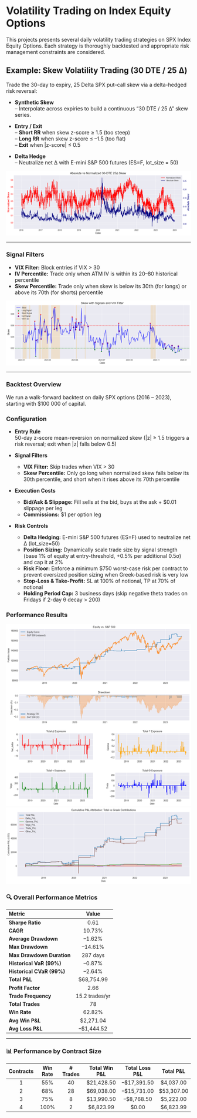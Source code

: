 # **Volatility Trading on Index Equity Options**

This projects presents several daily volatility trading strategies on SPX Index Equity Options.
Each strategy is thoroughly backtested and appropriate risk management constraints are considered.

## **Example: Skew Volatility Trading (30 DTE / 25 Δ)**

Trade the 30-day to expiry, 25 Delta SPX put–call skew via a delta-hedged risk reversal:

- **Synthetic Skew**  
  – Interpolate across expiries to build a continuous “30 DTE / 25 Δ” skew series.  

- **Entry / Exit**  
  – **Short RR** when skew z-score ≥ 1.5 (too steep)  
  – **Long RR** when skew z-score ≤ –1.5 (too flat)  
  – **Exit** when |z-score| ≤ 0.5  

- **Delta Hedge**  
  – Neutralize net Δ with E-mini S&P 500 futures (ES=F, lot_size = 50)  

![Abs vs Norm Skew](plots/abs_vs_norm_skew.png)

---

### **Signal Filters**
- **VIX Filter:** Block entries if VIX > 30  
- **IV Percentile:** Trade only when ATM IV is within its 20–80 historical percentile  
- **Skew Percentile:** Trade only when skew is below its 30th (for longs) or above its 70th (for shorts) percentile  

![Skew Z-score](plots/z_score_signal_vix_filter.png)

---

### Backtest Overview
We run a walk-forward backtest on daily SPX options (2016 – 2023), starting with \$100 000 of capital.


### Configuration

- **Entry Rule**  
50-day z-score mean-reversion on normalized skew (|z| ≥ 1.5 triggers a risk reversal; exit when |z| falls below 0.5)

- **Signal Filters**  
  - **VIX Filter:** Skip trades when VIX > 30  
  - **Skew Percentile:** Only go long when normalized skew falls below its 30th percentile, and short when it rises above its 70th percentile   

- **Execution Costs**  
  - **Bid/Ask & Slippage:** Fill sells at the bid, buys at the ask + \$0.01 slippage per leg  
  - **Commissions:** \$1 per option leg  

- **Risk Controls**
  - **Delta Hedging:** E-mini S&P 500 futures (ES=F) used to neutralize net Δ (lot_size=50)
  - **Position Sizing:** Dynamically scale trade size by signal strength (base 1% of equity at entry-threshold, +0.5% per additional 0.5σ) and cap it at 2%
  - **Risk Floor:** Enforce a minimum \$750 worst-case risk per contract to prevent oversized position sizing when Greek-based risk is very low    
  - **Stop-Loss & Take-Profit:** SL at 100% of notional, TP at 70% of notional  
  - **Holding Period Cap:** 3 business days (skip negative theta trades on Fridays if 2-day θ decay > 200)


### Performance Results

![Backtest](plots/backtest_baseline_realistic.png)
![alt text](plots/pnl_decomp_basline_realistic.png)

### 🔍 **Overall Performance Metrics**

| Metric                    | Value          |
|:--------------------------|:--------------:|
| **Sharpe Ratio**          | 0.61           |
| **CAGR**                  | 10.73%         |
| **Average Drawdown**      | –1.62%         |
| **Max Drawdown**          | –14.61%        |
| **Max Drawdown Duration** | 287 days       |
| **Historical VaR (99%)**  | –0.87%         |
| **Historical CVaR (99%)** | –2.64%         |
| **Total P&L**             | \$68,754.99    |
| **Profit Factor**         | 2.66           |
| **Trade Frequency**       | 15.2 trades/yr |
| **Total Trades**          | 78             |
| **Win Rate**              | 62.82%         |
| **Avg Win P&L**           | \$2,271.04     |
| **Avg Loss P&L**          | –\$1,444.52    |

---

### 📊 **Performance by Contract Size**

| Contracts | Win Rate | # Trades | Total Win P&L | Total Loss P&L | Total P&L   |
|:---------:|:--------:|:--------:|:-------------:|:--------------:|:-----------:|
| 1         | 55%      | 40       | \$21,428.50   | –\$17,391.50   | \$4,037.00  |
| 2         | 68%      | 28       | \$69,038.00   | –\$15,731.00   | \$53,307.00 |
| 3         | 75%      | 8        | \$13,990.50   | –\$8,768.50    | \$5,222.00  |
| 4         | 100%     | 2        | \$6,823.99    | \$0.00         | \$6,823.99  |